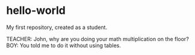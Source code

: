 # hello-world
My first repository, created as a student.

TEACHER: John, why are you doing your math multiplication on the floor?
BOY: You told me to do it without using tables.
